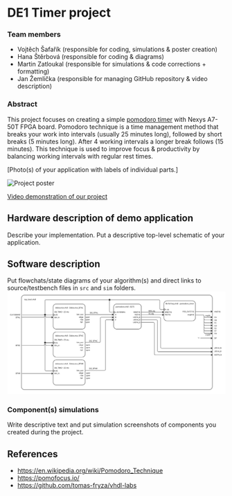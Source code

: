 # DE1 Timer project
### Team members

* Vojtěch Šafařík (responsible for coding, simulations & poster creation)
* Hana Štěrbová (responsible for coding & diagrams)
* Martin Zatloukal (responsible for simulations & code corrections + formatting)
* Jan Žemlička (responsible for managing GitHub repository & video description)

### Abstract
This project focuses on creating a simple [pomodoro timer](https://pomofocus.io/) with Nexys A7-50T FPGA board. Pomodoro technique is a time management method that breaks your work into intervals (usually 25 minutes long), followed by short breaks (5 minutes long). After 4 working intervals a longer break follows (15 minutes). This technique is used to improve focus & productivity by balancing working intervals with regular rest times.

[Photo(s) of your application with labels of individual parts.]

![Project poster](images/poster.png "A3 project poster")

[Video demonstration of our project](https://youtu.be/NcyMTQrKaDQ)

## Hardware description of demo application

Describe your implementation. Put a descriptive top-level schematic of your application.

## Software description

Put flowchats/state diagrams of your algorithm(s) and direct links to source/testbench files in `src` and `sim` folders.
![toplevel diagram](diagram.jpg)
### Component(s) simulations

Write descriptive text and put simulation screenshots of components you created during the project.

## References

- https://en.wikipedia.org/wiki/Pomodoro_Technique
- https://pomofocus.io/
- https://github.com/tomas-fryza/vhdl-labs
